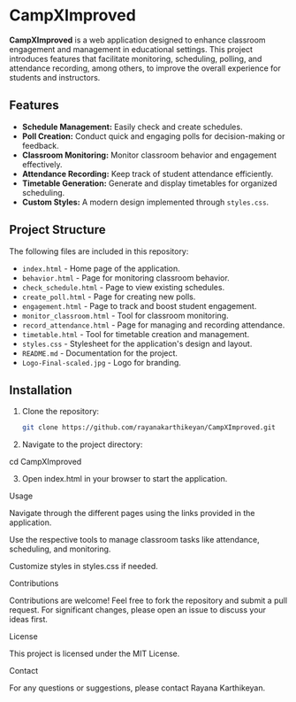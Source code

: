 # CampXImproved

**CampXImproved** is a web application designed to enhance classroom engagement and management in educational settings. This project introduces features that facilitate monitoring, scheduling, polling, and attendance recording, among others, to improve the overall experience for students and instructors.

## Features

- **Schedule Management:** Easily check and create schedules.
- **Poll Creation:** Conduct quick and engaging polls for decision-making or feedback.
- **Classroom Monitoring:** Monitor classroom behavior and engagement effectively.
- **Attendance Recording:** Keep track of student attendance efficiently.
- **Timetable Generation:** Generate and display timetables for organized scheduling.
- **Custom Styles:** A modern design implemented through `styles.css`.

## Project Structure

The following files are included in this repository:

- `index.html` - Home page of the application.
- `behavior.html` - Page for monitoring classroom behavior.
- `check_schedule.html` - Page to view existing schedules.
- `create_poll.html` - Page for creating new polls.
- `engagement.html` - Page to track and boost student engagement.
- `monitor_classroom.html` - Tool for classroom monitoring.
- `record_attendance.html` - Page for managing and recording attendance.
- `timetable.html` - Tool for timetable creation and management.
- `styles.css` - Stylesheet for the application's design and layout.
- `README.md` - Documentation for the project.
- `Logo-Final-scaled.jpg` - Logo for branding.

## Installation

1. Clone the repository:
   ```bash
   git clone https://github.com/rayanakarthikeyan/CampXImproved.git

2. Navigate to the project directory:

cd CampXImproved


3. Open index.html in your browser to start the application.



Usage

Navigate through the different pages using the links provided in the application.

Use the respective tools to manage classroom tasks like attendance, scheduling, and monitoring.

Customize styles in styles.css if needed.


Contributions

Contributions are welcome! Feel free to fork the repository and submit a pull request. For significant changes, please open an issue to discuss your ideas first.

License

This project is licensed under the MIT License.

Contact

For any questions or suggestions, please contact Rayana Karthikeyan.
